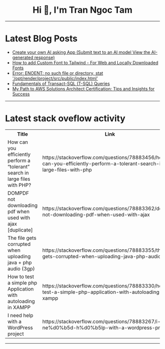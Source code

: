<h1 align="center">Hi 👋, I'm Tran Ngoc Tam</h1>

---

# Latest Blog Posts 
<!-- BLOG-POST-LIST:START -->
- [Create your own AI asking App &lpar;Submit text to an AI model View the AI-generated response&rpar;](https://dev.to/mibii/create-your-own-ai-asking-app-submit-text-to-an-ai-model-view-the-ai-generated-response-1g5g)
- [How to add Custom Font to Tailwind - For Web and Locally Downloaded Fonts](https://dev.to/michaelanazodo1/how-to-add-custom-font-to-tailwind-for-web-and-locally-downloaded-fonts-1m89)
- [Error: ENOENT: no such file or directory, stat &#39;/opt/render/project/src/public/index.html&#39;](https://dev.to/mibii/error-enoent-no-such-file-or-directory-stat-optrenderprojectsrcpublicindexhtml-2jj3)
- [Fundamentals of Transact-SQL &lpar;T-SQL&rpar; Queries](https://dev.to/minhduc159/fundamentals-of-transact-sql-t-sql-queries-pkg)
- [My Path to AWS Solutions Architect Certification: Tips and Insights for Success](https://dev.to/starkydevs/my-path-to-aws-solutions-architect-certification-tips-and-insights-for-success-3c2n)
<!-- BLOG-POST-LIST:END -->

---

# Latest stack oveflow activity
<table>
  <tr><th>Title</th><th>Link</th></tr>
  <!-- STACKOVERFLOW:START --><tr><td>How can you efficiently perform a “tolerant” search in large files with PHP?</td><td>https://stackoverflow.com/questions/78883456/how-can-you-efficiently-perform-a-tolerant-search-in-large-files-with-php</td></tr><tr><td>DOMPDF not downloading pdf when used with ajax [duplicate]</td><td>https://stackoverflow.com/questions/78883362/dompdf-not-downloading-pdf-when-used-with-ajax</td></tr><tr><td>The file gets corrupted when uploading java + php audio &lpar;3gp&rpar;</td><td>https://stackoverflow.com/questions/78883355/the-file-gets-corrupted-when-uploading-java-php-audio-3gp</td></tr><tr><td>How to test a simple php Application with autoloading in XAMPP</td><td>https://stackoverflow.com/questions/78883330/how-to-test-a-simple-php-application-with-autoloading-in-xampp</td></tr><tr><td>I neеd hеlp with a WordPress project</td><td>https://stackoverflow.com/questions/78883267/i-ne%d0%b5d-h%d0%b5lp-with-a-wordpress-project</td></tr><!-- STACKOVERFLOW:END -->
</table>

---


